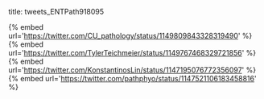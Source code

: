 title: tweets_ENTPath918095

{% embed url='https://twitter.com/CU_pathology/status/1149809843328319490' %}
{% embed url='https://twitter.com/TylerTeichmeier/status/1149767468329721856' %}
{% embed url='https://twitter.com/KonstantinosLin/status/1147195076772356097' %}
{% embed url='https://twitter.com/pathphyo/status/1147521106183458816' %}
